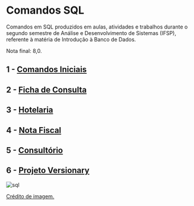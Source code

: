 # Comandos SQL
Comandos em SQL produzidos em aulas, atividades e trabalhos durante o segundo semestre de Análise e Desenvolvimento de Sistemas (IFSP), referente à matéria de Introdução à Banco de Dados.

Nota final: 8,0.

## 1 - [Comandos Iniciais](https://github.com/fernandalopesbarbalho/sql-ifsp-semestre2/blob/main/comandos_iniciais.sql)

## 2 - [Ficha de Consulta](https://github.com/fernandalopesbarbalho/sql-ifsp-semestre2/blob/main/ficha_consulta.sql)

## 3 - [Hotelaria](https://github.com/fernandalopesbarbalho/sql-ifsp-semestre2/blob/main/hotelaria.sql)

## 4 - [Nota Fiscal](https://github.com/fernandalopesbarbalho/sql-ifsp-semestre2/blob/main/nota_fiscal.sql)

## 5 - [Consultório](https://github.com/fernandalopesbarbalho/sql-ifsp-semestre2/blob/main/consultorio.sql)

## 6 - [Projeto Versionary](https://github.com/fernandalopesbarbalho/ifsp-sql-versionary)

![sql](https://github.com/user-attachments/assets/90f843d1-0d21-4a74-8497-580293e07c7f)

[Crédito de imagem.](https://x.com/ianevictxria/status/1825545528274465272)
